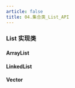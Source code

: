 ```yaml
---
article: false
title: 04.集合类_List_API
---
```


### List 实现类

#### ArrayList

#### LinkedList

#### Vector

















